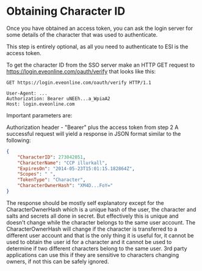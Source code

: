 # Obtaining Character ID
Once you have obtained an access token, you can ask the login server for some details of the character that was used to authenticate.

This step is entirely optional, as all you need to authenticate to ESI is the access token.

To get the character ID from the SSO server make an HTTP GET request to https://login.eveonline.com/oauth/verify that looks like this:
```http
GET https://login.eveonline.com/oauth/verify HTTP/1.1

User-Agent: ...
Authorization: Bearer uNEEh...a_WpiaA2
Host: login.eveonline.com
```
Important parameters are:

Authorization header - "Bearer" plus the access token from step 2
A successful request will yield a response in JSON format similar to the following:
```json
{
    "CharacterID": 273042051,
    "CharacterName": "CCP illurkall",
    "ExpiresOn": "2014-05-23T15:01:15.182864Z",
    "Scopes": " ",
    "TokenType": "Character",
    "CharacterOwnerHash": "XM4D...FoY="
}
```
The response should be mostly self explanatory except for the CharacterOwnerHash which is a unique hash of the user, the character and salts and secrets all done in secret. But effectively this is unique and doesn't change while the character belongs to the same user account. The CharacterOwnerHash will change if the character is transferred to a different user account and that is the only thing it is useful for, it cannot be used to obtain the user id for a character and it cannot be used to determine if two different characters belong to the same user. 3rd party applications can use this if they are sensitive to characters changing owners, if not this can be safely ignored.

